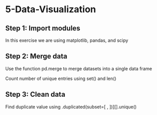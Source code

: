 # 5-Data-Visualization

## Step 1: Import modules
In this exercise we are using matplotlib, pandas, and scipy

## Step 2: Merge data
Use the function pd.merge to merge datasets into a single data frame

Count number of unique entries using set() and len()

## Step 3: Clean data
Find duplicate value using .duplicated(subset=[ , ])][].unique()

